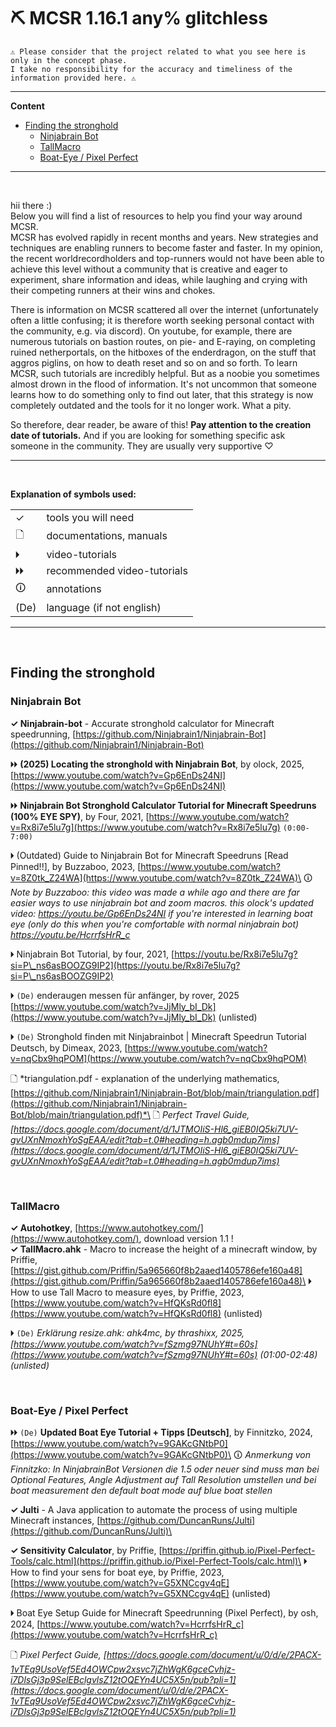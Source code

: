 # ⛏ MCSR 1.16.1 any% glitchless

    ⚠ Please consider that the project related to what you see here is only in the concept phase.
    I take no responsibility for the accuracy and timeliness of the information provided here. ⚠
---

**Content**
* [Finding the stronghold](#finding-the-stronghold)
	* [Ninjabrain Bot](#ninjabrain-bot)
	* [TallMacro](#tallmacro)
	* [Boat-Eye / Pixel Perfect](#boat-eye--pixel-perfect)

---
<br>

hii there :)\
Below you will find a list of resources to help you find your way around MCSR.\
MCSR has evolved rapidly in recent months and years. New strategies and techniques are enabling runners to become faster and faster. In my opinion, the recent worldrecordholders and top-runners would not have been able to achieve this level without a community that is creative and eager to experiment, share information and ideas, while laughing and crying with their competing runners at their wins and chokes.

There is information on MCSR scattered all over the internet (unfortunately often a little confusing; it is therefore worth seeking personal contact with the community, e.g. via discord). On youtube, for example, there are numerous tutorials on bastion routes, on pie- and E-raying, on completing ruined netherportals, on the hitboxes of the enderdragon, on the stuff that aggros piglins, on how to death reset and so on and so forth. To learn MCSR, such tutorials are incredibly helpful. But as a noobie you sometimes almost drown in the flood of information. It's not uncommon that someone learns how to do something only to find out later, that this strategy is now completely outdated and the tools for it no longer work. What a pity.

So therefore, dear reader, be aware of this! **Pay attention to the creation date of tutorials.** And if you are looking for something specific ask someone in the community. They are usually very supportive ♡


---
<br>

**Explanation of symbols used:**

|  |   | 
|--------------- | --------------- |
| ✓  | tools you will need   |
| 🗋   | documentations, manuals   |
| 🞂   | video-tutorials  |
| 🞂🞂  | recommended video-tutorials  |
| 🛈 | annotations |
| (De)  | language (if not english)  |

---

<br>

## Finding the stronghold

### Ninjabrain Bot

**✓ Ninjabrain-bot** - Accurate stronghold calculator for Minecraft speedrunning, [https://github.com/Ninjabrain1/Ninjabrain-Bot](https://github.com/Ninjabrain1/Ninjabrain-Bot)

🞂🞂 **(2025) Locating the stronghold with Ninjabrain Bot**, by olock, 2025, [https://www.youtube.com/watch?v=Gp6EnDs24NI](https://www.youtube.com/watch?v=Gp6EnDs24NI)

🞂🞂 **Ninjabrain Bot Stronghold Calculator Tutorial for Minecraft Speedruns (100% EYE SPY)**, by Four, 2021, [https://www.youtube.com/watch?v=Rx8i7e5lu7g](https://www.youtube.com/watch?v=Rx8i7e5lu7g) `(0:00-7:00)`

🞂 (Outdated) Guide to Ninjabrain Bot for Minecraft Speedruns [Read Pinned!!], by Buzzaboo, 2023, [https://www.youtube.com/watch?v=8Z0tk_Z24WA](https://www.youtube.com/watch?v=8Z0tk_Z24WA)\
🛈 *Note by Buzzaboo: this video was made a while ago and there are far easier ways to use ninjabrain bot and zoom macros. this olock's updated video: https://youtu.be/Gp6EnDs24NI if you're interested in learning boat eye (only do this when you're comfortable with normal ninjabrain bot) https://youtu.be/HcrrfsHrR_c*

🞂 Ninjabrain Bot Tutorial, by four, 2021, [https://youtu.be/Rx8i7e5lu7g?si=P\_ns6asBOOZG9IP2](https://youtu.be/Rx8i7e5lu7g?si=P\_ns6asBOOZG9IP2)

🞂 `(De)` enderaugen messen für anfänger, by rover, 2025 [https://www.youtube.com/watch?v=JjMly_bI_Dk](https://www.youtube.com/watch?v=JjMly_bI_Dk) (unlisted)

🞂 `(De)` Stronghold finden mit Ninjabrainbot | Minecraft Speedrun Tutorial Deutsch, by Dimeax, 2023, [https://www.youtube.com/watch?v=nqCbx9hqPOM](https://www.youtube.com/watch?v=nqCbx9hqPOM)

🗋 *triangulation.pdf - explanation of the underlying mathematics, [https://github.com/Ninjabrain1/Ninjabrain-Bot/blob/main/triangulation.pdf](https://github.com/Ninjabrain1/Ninjabrain-Bot/blob/main/triangulation.pdf)*\
🗋 *Perfect Travel Guide, [https://docs.google.com/document/d/1JTMOIiS-Hl6_giEB0IQ5ki7UV-gvUXnNmoxhYoSgEAA/edit?tab=t.0#heading=h.agb0mdup7ims](https://docs.google.com/document/d/1JTMOIiS-Hl6_giEB0IQ5ki7UV-gvUXnNmoxhYoSgEAA/edit?tab=t.0#heading=h.agb0mdup7ims)*

<br>

### TallMacro
**✓ Autohotkey**, [https://www.autohotkey.com/](https://www.autohotkey.com/), download version 1.1 !\
**✓ TallMacro.ahk** - Macro to increase the height of a minecraft window, by Priffie, [https://gist.github.com/Priffin/5a965660f8b2aaed1405786efe160a48](https://gist.github.com/Priffin/5a965660f8b2aaed1405786efe160a48)\
🞂 How to use Tall Macro to measure eyes, by Priffie, 2023, [https://www.youtube.com/watch?v=HfQKsRd0fl8](https://www.youtube.com/watch?v=HfQKsRd0fl8) (unlisted)

🞂 `(De)` *Erklärung resize.ahk: ahk4mc, by thrashixx, 2025, [https://www.youtube.com/watch?v=fSzmg97NUhY#t=60s](https://www.youtube.com/watch?v=fSzmg97NUhY#t=60s) (01:00-02:48) (unlisted)*
	
<br>

### Boat-Eye / Pixel Perfect

🞂🞂 `(De)` **Updated Boat Eye Tutorial + Tipps [Deutsch]**, by Finnitzko, 2024, [https://www.youtube.com/watch?v=9GAKcGNtbP0](https://www.youtube.com/watch?v=9GAKcGNtbP0)\
🛈 *Anmerkung von Finnitzko: In NinjabrainBot Versionen die 1.5 oder neuer sind muss man bei Optional Features, Angle Adjustment auf Tall Resolution umstellen und bei boat measurement den default boat mode auf blue boat stellen*

**✓ Julti** - A Java application to automate the process of using multiple Minecraft instances, [https://github.com/DuncanRuns/Julti](https://github.com/DuncanRuns/Julti)\

**✓ Sensitivity Calculator**, by Priffie, [https://priffin.github.io/Pixel-Perfect-Tools/calc.html](https://priffin.github.io/Pixel-Perfect-Tools/calc.html)\
🞂 How to find your sens for boat eye, by Priffie, 2023, [https://www.youtube.com/watch?v=G5XNCcgv4qE](https://www.youtube.com/watch?v=G5XNCcgv4qE) (unlisted)  

🞂 Boat Eye Setup Guide for Minecraft Speedrunning (Pixel Perfect), by osh, 2024, [https://www.youtube.com/watch?v=HcrrfsHrR_c](https://www.youtube.com/watch?v=HcrrfsHrR_c)

🗋 *Pixel Perfect Guide, [https://docs.google.com/document/u/0/d/e/2PACX-1vTEq9UsoVef5Ed4OWCpw2xsvc7jZhWgK6gceCvhjz-i7DlsGj3p9SelEBclgvlsZ12tOQEYn4UC5X5n/pub?pli=1](https://docs.google.com/document/u/0/d/e/2PACX-1vTEq9UsoVef5Ed4OWCpw2xsvc7jZhWgK6gceCvhjz-i7DlsGj3p9SelEBclgvlsZ12tOQEYn4UC5X5n/pub?pli=1)*
